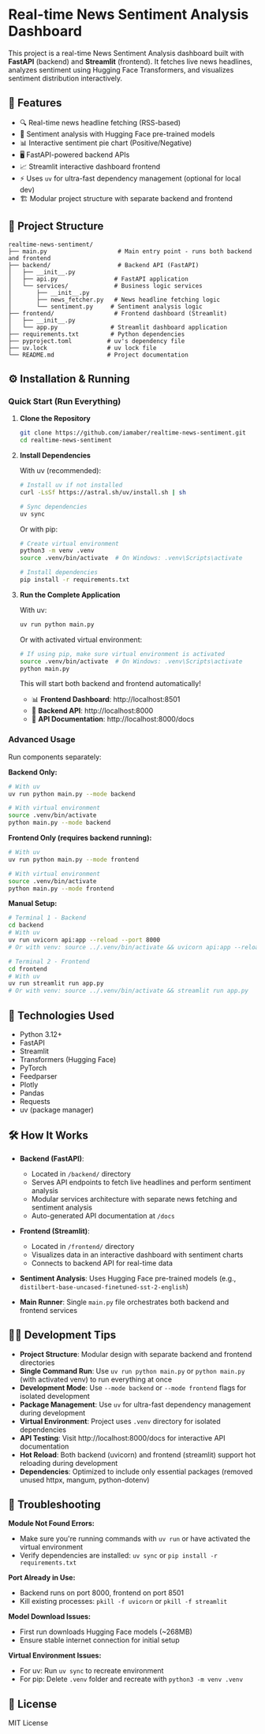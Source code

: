 # Real-time News Sentiment Analysis Dashboard

This project is a real-time News Sentiment Analysis dashboard built with **FastAPI** (backend) and **Streamlit** (frontend). It fetches live news headlines, analyzes sentiment using Hugging Face Transformers, and visualizes sentiment distribution interactively.

## 🚀 Features

- 🔍 Real-time news headline fetching (RSS-based)
- 🤖 Sentiment analysis with Hugging Face pre-trained models
- 📊 Interactive sentiment pie chart (Positive/Negative)
- 🖥️ FastAPI-powered backend APIs
- 📈 Streamlit interactive dashboard frontend
- ⚡ Uses `uv` for ultra-fast dependency management (optional for local dev)
- 🏗️ Modular project structure with separate backend and frontend

## 📂 Project Structure

```
realtime-news-sentiment/
├── main.py                    # Main entry point - runs both backend and frontend
├── backend/                   # Backend API (FastAPI)
│   ├── __init__.py
│   ├── api.py                # FastAPI application
│   └── services/             # Business logic services
│       ├── __init__.py
│       ├── news_fetcher.py   # News headline fetching logic
│       └── sentiment.py     # Sentiment analysis logic
├── frontend/                 # Frontend dashboard (Streamlit)
│   ├── __init__.py
│   └── app.py               # Streamlit dashboard application
├── requirements.txt         # Python dependencies
├── pyproject.toml          # uv's dependency file
├── uv.lock                 # uv lock file
└── README.md               # Project documentation
```

## ⚙️ Installation & Running

### Quick Start (Run Everything)

1. **Clone the Repository**
    ```bash
    git clone https://github.com/iamaber/realtime-news-sentiment.git
    cd realtime-news-sentiment
    ```

2. **Install Dependencies**
    
    With uv (recommended):
    ```bash
    # Install uv if not installed
    curl -LsSf https://astral.sh/uv/install.sh | sh
    
    # Sync dependencies
    uv sync
    ```
    
    Or with pip:
    ```bash
    # Create virtual environment
    python3 -m venv .venv
    source .venv/bin/activate  # On Windows: .venv\Scripts\activate
    
    # Install dependencies
    pip install -r requirements.txt
    ```

3. **Run the Complete Application**
    
    With uv:
    ```bash
    uv run python main.py
    ```
    
    Or with activated virtual environment:
    ```bash
    # If using pip, make sure virtual environment is activated
    source .venv/bin/activate  # On Windows: .venv\Scripts\activate
    python main.py
    ```
    
    This will start both backend and frontend automatically!
    
    - 📊 **Frontend Dashboard**: http://localhost:8501
    - 🔧 **Backend API**: http://localhost:8000
    - 📖 **API Documentation**: http://localhost:8000/docs

### Advanced Usage

Run components separately:

**Backend Only:**
```bash
# With uv
uv run python main.py --mode backend

# With virtual environment
source .venv/bin/activate
python main.py --mode backend
```

**Frontend Only (requires backend running):**
```bash
# With uv
uv run python main.py --mode frontend

# With virtual environment
source .venv/bin/activate
python main.py --mode frontend
```

**Manual Setup:**
```bash
# Terminal 1 - Backend
cd backend
# With uv
uv run uvicorn api:app --reload --port 8000
# Or with venv: source ../.venv/bin/activate && uvicorn api:app --reload --port 8000

# Terminal 2 - Frontend
cd frontend
# With uv
uv run streamlit run app.py
# Or with venv: source ../.venv/bin/activate && streamlit run app.py
```

## 📝 Technologies Used

- Python 3.12+
- FastAPI
- Streamlit
- Transformers (Hugging Face)
- PyTorch
- Feedparser
- Plotly
- Pandas
- Requests
- uv (package manager)

## 🛠 How It Works

- **Backend (FastAPI)**: 
  - Located in `/backend/` directory
  - Serves API endpoints to fetch live headlines and perform sentiment analysis
  - Modular services architecture with separate news fetching and sentiment analysis
  - Auto-generated API documentation at `/docs`

- **Frontend (Streamlit)**: 
  - Located in `/frontend/` directory
  - Visualizes data in an interactive dashboard with sentiment charts
  - Connects to backend API for real-time data

- **Sentiment Analysis**: Uses Hugging Face pre-trained models (e.g., `distilbert-base-uncased-finetuned-sst-2-english`)

- **Main Runner**: Single `main.py` file orchestrates both backend and frontend services

## 🧑‍💻 Development Tips

- **Project Structure**: Modular design with separate backend and frontend directories
- **Single Command Run**: Use `uv run python main.py` or `python main.py` (with activated venv) to run everything at once
- **Development Mode**: Use `--mode backend` or `--mode frontend` flags for isolated development
- **Package Management**: Use `uv` for ultra-fast dependency management during development
- **Virtual Environment**: Project uses `.venv` directory for isolated dependencies
- **API Testing**: Visit http://localhost:8000/docs for interactive API documentation
- **Hot Reload**: Both backend (uvicorn) and frontend (streamlit) support hot reloading during development
- **Dependencies**: Optimized to include only essential packages (removed unused httpx, mangum, python-dotenv)

## 🔧 Troubleshooting

**Module Not Found Errors:**
- Make sure you're running commands with `uv run` or have activated the virtual environment
- Verify dependencies are installed: `uv sync` or `pip install -r requirements.txt`

**Port Already in Use:**
- Backend runs on port 8000, frontend on port 8501
- Kill existing processes: `pkill -f uvicorn` or `pkill -f streamlit`

**Model Download Issues:**
- First run downloads Hugging Face models (~268MB)
- Ensure stable internet connection for initial setup

**Virtual Environment Issues:**
- For uv: Run `uv sync` to recreate environment
- For pip: Delete `.venv` folder and recreate with `python3 -m venv .venv`

## 📝 License

MIT License
